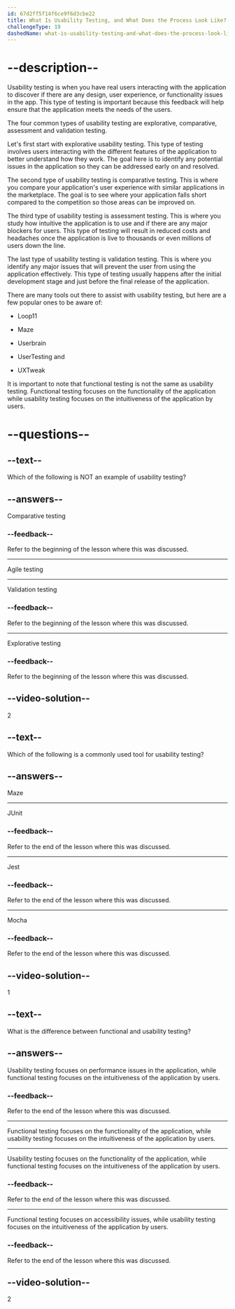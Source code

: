 ```yaml
---
id: 67d2ff5f14f6ce9f6d3cbe22
title: What Is Usability Testing, and What Does the Process Look Like?
challengeType: 19
dashedName: what-is-usability-testing-and-what-does-the-process-look-like
---
```


# --description--

Usability testing is when you have real users interacting with the application to discover if there are any design, user experience, or functionality issues in the app. This type of testing is important because this feedback will help ensure that the application meets the needs of the users.

The four common types of usability testing are explorative, comparative, assessment and validation testing.

Let's first start with explorative usability testing. This type of testing involves users interacting with the different features of the application to better understand how they work. The goal here is to identify any potential issues in the application so they can be addressed early on and resolved.

The second type of usability testing is comparative testing. This is where you compare your application's user experience with similar applications in the marketplace. The goal is to see where your application falls short compared to the competition so those areas can be improved on.

The third type of usability testing is assessment testing. This is where you study how intuitive the application is to use and if there are any major blockers for users. This type of testing will result in reduced costs and headaches once the application is live to thousands or even millions of users down the line.

The last type of usability testing is validation testing. This is where you identify any major issues that will prevent the user from using the application effectively. This type of testing usually happens after the initial development stage and just before the final release of the application.

There are many tools out there to assist with usability testing, but here are a few popular ones to be aware of:

- Loop11

- Maze

- Userbrain

- UserTesting and

- UXTweak

It is important to note that functional testing is not the same as usability testing. Functional testing focuses on the functionality of the application while usability testing focuses on the intuitiveness of the application by users.

# --questions--

## --text--

Which of the following is NOT an example of usability testing?

## --answers--

Comparative testing

### --feedback--

Refer to the beginning of the lesson where this was discussed.

---

Agile testing

---

Validation testing

### --feedback--

Refer to the beginning of the lesson where this was discussed.

---

Explorative testing

### --feedback--

Refer to the beginning of the lesson where this was discussed.

## --video-solution--

2

## --text--

Which of the following is a commonly used tool for usability testing?

## --answers--

Maze

---

JUnit

### --feedback--

Refer to the end of the lesson where this was discussed.

---

Jest

### --feedback--

Refer to the end of the lesson where this was discussed.

---

Mocha

### --feedback--

Refer to the end of the lesson where this was discussed.

## --video-solution--

1

## --text--

What is the difference between functional and usability testing?

## --answers--

Usability testing focuses on performance issues in the application, while functional testing focuses on the intuitiveness of the application by users.

### --feedback--

Refer to the end of the lesson where this was discussed.

---

Functional testing focuses on the functionality of the application, while usability testing focuses on the intuitiveness of the application by users.

---

Usability testing focuses on the functionality of the application, while functional testing focuses on the intuitiveness of the application by users.

### --feedback--

Refer to the end of the lesson where this was discussed.

---

Functional testing focuses on accessibility issues, while usability testing focuses on the intuitiveness of the application by users.

### --feedback--

Refer to the end of the lesson where this was discussed.

## --video-solution--

2
